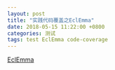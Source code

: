 ```yaml
---
layout: post
title: "实践代码覆盖之EclEmma"
date: 2018-05-15 11:22:00 +0800
categories: 测试
tags: test EclEmma code-coverage
---
```


[EclEmma](https://www.eclemma.org/)
